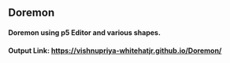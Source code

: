 ## Doremon

#### Doremon using p5 Editor and various shapes.

#### Output Link: https://vishnupriya-whitehatjr.github.io/Doremon/
